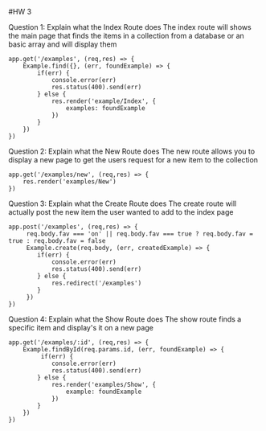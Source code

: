 #HW 3

Question 1: Explain what the Index Route does
The index route will shows the main page that finds the items in a collection from a database or an basic array and will display them
```
app.get('/examples', (req,res) => {
    Example.find({}, (err, foundExample) => {
        if(err) {
            console.error(err)
            res.status(400).send(err)
        } else {
            res.render('example/Index', {
                examples: foundExample
            })
        }
    })
})
```

Question 2: Explain what the New Route does
The new route allows you to display a new page to get the users request for a new item to the collection 
```
app.get('/examples/new', (req,res) => {
    res.render('examples/New')
})
```

Question 3: Explain what the Create Route does
The create route will actually post the new item the user wanted to add to the index page
```
app.post('/examples', (req,res) => {
     req.body.fav === 'on' || req.body.fav === true ? req.body.fav = true : req.body.fav = false
     Example.create(req.body, (err, createdExample) => {
        if(err) {
            console.error(err)
            res.status(400).send(err)
        } else {
            res.redirect('/examples')
        }
     })
})
```

Question 4: Explain what the Show Route does
The show route finds a specific item and display's it on a new page
```
app.get('/examples/:id', (req,res) => {
    Example.findById(req.params.id, (err, foundExample) => {
         if(err) {
            console.error(err)
            res.status(400).send(err)
        } else {
            res.render('examples/Show', {
                example: foundExample
            })
        }
    })
})
```
